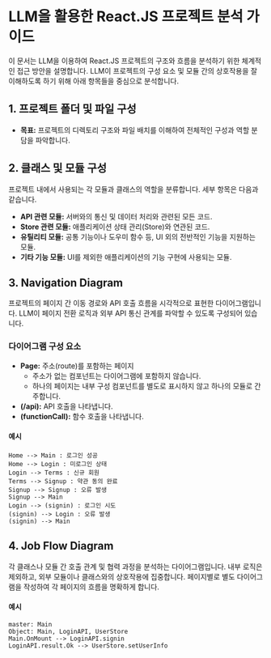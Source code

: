 # LLM을 활용한 React.JS 프로젝트 분석 가이드

이 문서는 LLM을 이용하여 React.JS 프로젝트의 구조와 흐름을 분석하기 위한 체계적인 접근 방안을 설명합니다. LLM이 프로젝트의 구성 요소 및 모듈 간의 상호작용을 잘 이해하도록 하기 위해 아래 항목들을 중심으로 분석합니다.

## 1. 프로젝트 폴더 및 파일 구성

- **목표:** 프로젝트의 디렉토리 구조와 파일 배치를 이해하여 전체적인 구성과 역할 분담을 파악합니다.

## 2. 클래스 및 모듈 구성

프로젝트 내에서 사용되는 각 모듈과 클래스의 역할을 분류합니다. 세부 항목은 다음과 같습니다.

- **API 관련 모듈:** 서버와의 통신 및 데이터 처리와 관련된 모든 코드.
- **Store 관련 모듈:** 애플리케이션 상태 관리(Store)와 연관된 코드.
- **유틸리티 모듈:** 공통 기능이나 도우미 함수 등, UI 외의 전반적인 기능을 지원하는 모듈.
- **기타 기능 모듈:** UI를 제외한 애플리케이션의 기능 구현에 사용되는 모듈.

## 3. Navigation Diagram

프로젝트의 페이지 간 이동 경로와 API 호출 흐름을 시각적으로 표현한 다이어그램입니다. LLM이 페이지 전환 로직과 외부 API 통신 관계를 파악할 수 있도록 구성되어 있습니다.

### 다이어그램 구성 요소

- **Page:** 주소(route)를 포함하는 페이지  
  - 주소가 없는 컴포넌트는 다이어그램에 포함하지 않습니다.
  - 하나의 페이지는 내부 구성 컴포넌트를 별도로 표시하지 않고 하나의 모듈로 간주합니다.
- **(/api):** API 호출을 나타냅니다.
- **(functionCall):** 함수 호출을 나타냅니다.

#### 예시

```navigation
Home --> Main : 로그인 성공
Home --> Login : 미로그인 상태
Login --> Terms : 신규 회원
Terms --> Signup : 약관 동의 완료
Signup --> Signup : 오류 발생
Signup --> Main
Login --> (signin) : 로그인 시도
(signin) --> Login : 오류 발생
(signin) --> Main
```

## 4. Job Flow Diagram

각 클래스나 모듈 간 호출 관계 및 협력 과정을 분석하는 다이어그램입니다. 내부 로직은 제외하고, 외부 모듈이나 클래스와의 상호작용에 집중합니다. 페이지별로 별도 다이어그램을 작성하여 각 페이지의 흐름을 명확하게 합니다.

#### 예시

```jobflow
master: Main
Object: Main, LoginAPI, UserStore
Main.OnMount --> LoginAPI.signin
LoginAPI.result.Ok --> UserStore.setUserInfo
```
